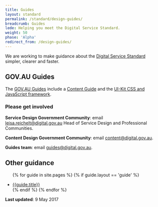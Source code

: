 ```yaml
---
title: Guides
layout: standard
permalink: /standard/design-guides/
breadcrumb: Guides
lede: Helping you meet the Digital Service Standard.
weight: 50
phase: 'Alpha'
redirect_from: /design-guides/
---
```


We are working to make guidance about the [Digital Service Standard](/standard/) simpler, clearer and faster.

## GOV.AU Guides

The <a href="https://guides.service.gov.au/" rel="external">GOV.AU Guides</a> include a <a href="https://guides.service.gov.au/content-guide/" rel="external">Content Guide</a> and the <a href="https://github.com/govau/uikit" rel="external">UI-Kit CSS and JavaScript framework</a>.

### Please get involved

**Service Design Government Community**: email [leisa.reichelt@digital.gov.au](mailto:leisa.reichelt@digital.gov.au) Head of Service Design and Professional Communities.

**Content Design Government Community**: email [content@digital.gov.au](mailto:content@digital.gov.au).

**Guides team**: email <a href="mailto:guides@digital.gov.au">guides@digital.gov.au</a>.

## Other guidance

<div class="dss-guides">

<ul>

  {% for guide in site.pages %}
    {% if guide.layout == 'guide' %}
      <li><a href="{{guide.url}}">{{guide.title}}</a></li>
    {% endif %}
  {% endfor %}  

</ul>

</div>

**Last updated**: 9 May 2017
